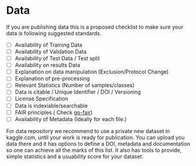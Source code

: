# Data

If you are publishing data this is a proposed checklist to make sure your data is following suggested standards.

- [ ] Availability of Training Data
- [ ] Availability of Validation Data
- [ ] Availability of Test Data / Test split
- [ ] Availability on results Data
- [ ] Explanation on data manipulation (Exclusion/Protocol Change)
- [ ] Explanation of pre-processing
- [ ] Relevant Statistics (Number of samples/classes)
- [ ] Data is citable / Unique Identifier / DOI / Versioning
- [ ] License Specification
- [ ] Data is indexiable/searchable
- [ ] FAIR principles ( Check [go-fair](https://www.go-fair.org/fair-principles/))
- [ ] Availability of Metadata (Ideally for each file.)

For data repository we recommend to use a private new dataset in kaggle.com, until your work is ready for publication.
You can upload you data there and it has options to define a DOI, metadata and documentation so one can achieve all the marks of this list.
It also has tools to provide, simple statistics and a usuability score for your dataset.
